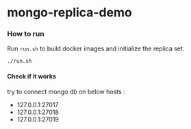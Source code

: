 # mongo-replica-demo

### How to run

Run `run.sh` to build docker images and initialize the replica set.
 
```
./run.sh
```

#### Check if it works 

try to connect mongo db on  below hosts : 

- 127.0.0.1:27017
- 127.0.0.1:27018
- 127.0.0.1:27019

